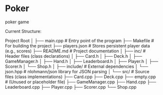 # Poker
poker game

Current Structure:

Project Root
│
├── main.cpp # Entry point of the program
├── Makefile # For building the project
├── players.json # Stores persistent player data (e.g., scores)
├── README.md # Project documentation
│
├── inc/ # Header files (class declarations)
│ ├── Card.h
│ ├── Deck.h
│ ├── GameManager.h
│ ├── Hand.h
│ ├── Leaderboard.h
│ ├── Player.h
│ ├── Scorer.h
│ └── Shop.h
│
├── include/ # External dependencies
│ └── json.hpp # nlohmann/json library for JSON parsing
│
└── src/ # Source files (class implementations)
├── Card.cpp
├── Deck.cpp
├── empty.cpp # (Unused or placeholder file)
├── GameManager.cpp
├── Hand.cpp
├── Leaderboard.cpp
├── Player.cpp
├── Scorer.cpp
└── Shop.cpp
